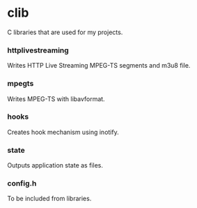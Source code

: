 clib
====

C libraries that are used for my projects.

### httplivestreaming

Writes HTTP Live Streaming MPEG-TS segments and m3u8 file.

### mpegts

Writes MPEG-TS with libavformat.

### hooks

Creates hook mechanism using inotify.

### state

Outputs application state as files.

### config.h

To be included from libraries.

